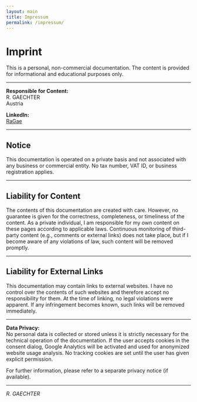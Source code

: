 ```yaml
---
layout: main
title: Impressum
permalink: /impressum/
---
```


# Imprint

This is a personal, non-commercial documentation. The content is provided for informational and educational purposes only.

---

**Responsible for Content:**  
R. GAECHTER  
Austria

**LinkedIn:**  
[RaGae](https://www.linkedin.com/in/ragae)

---

## Notice

This documentation is operated on a private basis and not associated with any business or commercial entity. No tax number, VAT ID, or business registration applies.

---

## Liability for Content

The contents of this documentation are created with care. However, no guarantee is given for the correctness, completeness, or timeliness of the content. As a private individual, I am responsible for my own content on these pages according to applicable laws. Continuous monitoring of third-party content (e.g., comments or external links) does not take place, but if I become aware of any violations of law, such content will be removed promptly.

---

## Liability for External Links

This documentation may contain links to external websites. I have no control over the contents of such websites and therefore accept no responsibility for them. At the time of linking, no legal violations were apparent. If any infringement becomes known, such links will be removed immediately.

---

**Data Privacy:**  
No personal data is collected or stored unless it is strictly necessary for the technical operation of the documentation. If the user accepts cookies in the consent dialog, Google Analytics will be activated and used for anonymized website usage analysis. No tracking cookies are set until the user has given explicit permission.

For further information, please refer to a separate privacy notice (if available).

---

*R. GAECHTER*

